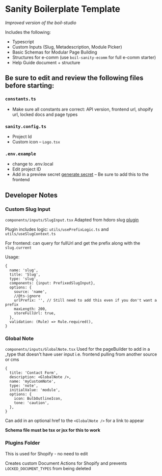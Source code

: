 # Sanity Boilerplate Template

_Improved version of the boil-studio_

Includes the following:

- Typescript
- Custom Inputs (Slug, Metadescription, Module Picker)
- Basic Schemas for Modular Page Building
- Structures for e-comm (use `boil-sanity-ecomm` for full e-comm starter)
- Help Guide document + structure

## Be sure to edit and review the following files before starting:

### `constants.ts`

- Make sure all constants are correct: API version, frontend url, shopify url, locked docs and page types

### `sanity.config.ts`

- Project Id
- Custom icon – `Logo.tsx`

### `.env.example`

- change to .env.local
- Edit project ID
- Add in a preview secret [generate secret](https://randomkeygen.com/) – Be sure to add this to the frontend

## Developer Notes

### Custom Slug Input

`components/inputs/SlugInput.tsx`
Adapted from hdoro slug [plugin](https://github.com/hdoro/sanity-plugin-prefixed-slug)

Plugin includes logic: `utils/usePrefixLogic.ts` and `utils/useSlugContext.ts`

For frontend: can query for fullUrl and get the prefix along with the `slug.current`

Usage:

```
{
  name: 'slug',
  title: 'Slug',
  type: 'slug',
  components: {input: PrefixedSlugInput},
  options: {
    source: 'name',
    //@ts-ignore
    urlPrefix: '', // Still need to add this even if you don't want a prefix
    maxLength: 200,
    storeFullUrl: true,
  },
  validation: (Rule) => Rule.required(),
}
```

### Global Note

`components/inputs/GlobalNote.tsx`
Used for the pageBuilder to add in a \_type that doesn't have user input i.e. frontend pulling from another source or cms

```
{
  title: 'Contact Form',
  description: <GlobalNote />,
  name: 'myCustomNote',
  type: 'note',
  initialValue: 'module',
  options: {
    icon: BulbOutlineIcon,
    tone: 'caution',
  },
}
```

Can add in an optional href to the `<GlobalNote />` for a link to appear

**Schema file must be tsx or jsx for this to work**

### Plugins Folder

This is used for Shopify - no need to edit

Creates custom Document Actions for Shopify and prevents `LOCKED_DOCUMENT_TYPES` from being deleted
